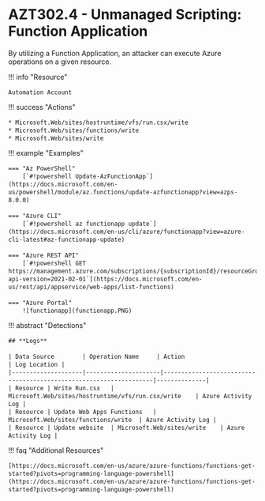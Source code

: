 # AZT302.4 - Unmanaged Scripting: Function Application

By utilizing a Function Application, an attacker can execute Azure operations on a given resource.

!!! info "Resource"

	Automation Account

!!! success "Actions" 

	* Microsoft.Web/sites/hostruntime/vfs/run.csx/write
	* Microsoft.Web/sites/functions/write
	* Microsoft.Web/sites/write

!!! example "Examples"

    === "Az PowerShell"
		[`#!powershell Update-AzFunctionApp`](https://docs.microsoft.com/en-us/powershell/module/az.functions/update-azfunctionapp?view=azps-8.0.0)
		
    === "Azure CLI"
        [`#!powershell az functionapp update`](https://docs.microsoft.com/en-us/cli/azure/functionapp?view=azure-cli-latest#az-functionapp-update)
		
    === "Azure REST API"	
		[`#!powershell GET https://management.azure.com/subscriptions/{subscriptionId}/resourceGroups/{resourceGroupName}/providers/Microsoft.Web/sites/{name}/functions?api-version=2021-02-01`](https://docs.microsoft.com/en-us/rest/api/appservice/web-apps/list-functions)

    === "Azure Portal"
    	![functionapp](functionapp.PNG)

!!! abstract "Detections"

	## **Logs** 

    | Data Source        | Operation Name     | Action                                                            | Log Location |
    |--------------------|---------------------|-------------------------------------------------------------------|--------------|
    | Resource | Write Run.csx	 | Microsoft.Web/sites/hostruntime/vfs/run.csx/write	| Azure Activity Log |
    | Resource | Update Web Apps Functions	 | Microsoft.Web/sites/functions/write	| Azure Activity Log |
    | Resource | Update website	 | Microsoft.Web/sites/write	| Azure Activity Log |

!!! faq "Additional Resources"

	[https://docs.microsoft.com/en-us/azure/azure-functions/functions-get-started?pivots=programming-language-powershell](https://docs.microsoft.com/en-us/azure/azure-functions/functions-get-started?pivots=programming-language-powershell)
